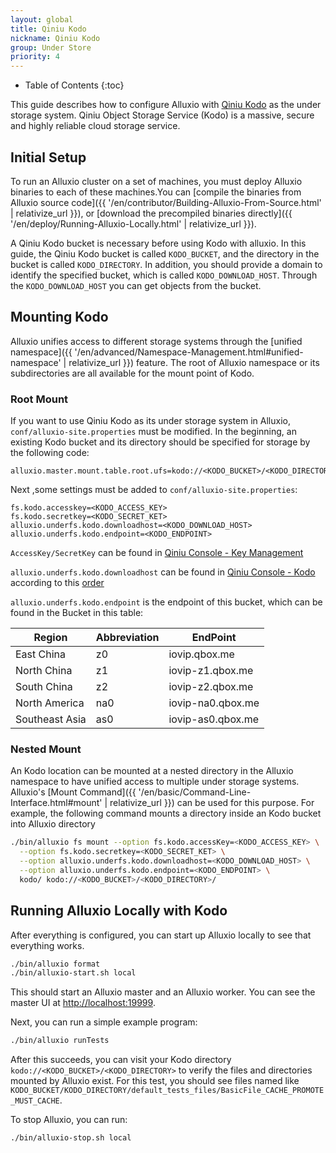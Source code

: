 ```yaml
---
layout: global
title: Qiniu Kodo
nickname: Qiniu Kodo
group: Under Store
priority: 4
---
```


* Table of Contents
{:toc}

This guide describes how to configure Alluxio with
[Qiniu Kodo](https://www.qiniu.com/products/kodo) as the under storage system. Qiniu Object Storage
Service (Kodo) is a massive, secure and highly reliable cloud storage service.
## Initial Setup

To run an Alluxio cluster on a set of machines, you must deploy Alluxio binaries to each of these
machines.You can
[compile the binaries from Alluxio source code]({{ '/en/contributor/Building-Alluxio-From-Source.html' | relativize_url }}),
or [download the precompiled binaries directly]({{ '/en/deploy/Running-Alluxio-Locally.html' | relativize_url }}).

A Qiniu Kodo bucket is necessary before using Kodo with alluxio. In this guide, the Qiniu Kodo bucket
is called `KODO_BUCKET`, and the directory in the bucket is called `KODO_DIRECTORY`. In addition, you should provide a domain to identify the specified bucket, which is called `KODO_DOWNLOAD_HOST`.
 Through the `KODO_DOWNLOAD_HOST` you can get objects from the bucket.
## Mounting Kodo

Alluxio unifies access to different storage systems through the
[unified namespace]({{ '/en/advanced/Namespace-Management.html#unified-namespace' | relativize_url }}) feature. The root of Alluxio namespace or its subdirectories are all available for the mount point of Kodo.
### Root Mount

If you want to use Qiniu Kodo as its under storage system in Alluxio, `conf/alluxio-site.properties` must be modified. In the beginning, an existing Kodo bucket and its directory should be specified for storage by the following code:
```
alluxio.master.mount.table.root.ufs=kodo://<KODO_BUCKET>/<KODO_DIRECTORY>/
```
Next ,some settings must be added to `conf/alluxio-site.properties`:
```
fs.kodo.accesskey=<KODO_ACCESS_KEY>
fs.kodo.secretkey=<KODO_SECRET_KET>
alluxio.underfs.kodo.downloadhost=<KODO_DOWNLOAD_HOST>
alluxio.underfs.kodo.endpoint=<KODO_ENDPOINT>

```
`AccessKey/SecretKey` can be found in [Qiniu Console - Key Management](https://portal.qiniu.com/user/key)

`alluxio.underfs.kodo.downloadhost` can be found in [Qiniu Console - Kodo](https://portal.qiniu.com/bucket) 
according to this [order](https://mars-assets.qnssl.com/alluxio_host.png)

`alluxio.underfs.kodo.endpoint` is the endpoint of this bucket, which can be found in the Bucket in this table:

| Region | Abbreviation| EndPoint |
| ------- | -------- | --------- |
|East China| z0|  iovip.qbox.me | 
|North China| z1| iovip-z1.qbox.me| 
|South China| z2| iovip-z2.qbox.me | 
|North America| na0| iovip-na0.qbox.me | 
|Southeast Asia| as0| iovip-as0.qbox.me |

### Nested Mount
An Kodo location can be mounted at a nested directory in the Alluxio namespace to have unified
access to multiple under storage systems. Alluxio's
[Mount Command]({{ '/en/basic/Command-Line-Interface.html#mount' | relativize_url }}) can be used for this purpose.
For example, the following command mounts a directory inside an Kodo bucket into Alluxio directory

```bash 
./bin/alluxio fs mount --option fs.kodo.accessKey=<KODO_ACCESS_KEY> \
  --option fs.kodo.secretkey=<KODO_SECRET_KET> \
  --option alluxio.underfs.kodo.downloadhost=<KODO_DOWNLOAD_HOST> \
  --option alluxio.underfs.kodo.endpoint=<KODO_ENDPOINT> \
  kodo/ kodo://<KODO_BUCKET>/<KODO_DIRECTORY>/
```
## Running Alluxio Locally with Kodo

After everything is configured, you can start up Alluxio locally to see that everything works.

```bash
./bin/alluxio format
./bin/alluxio-start.sh local
```
This should start an Alluxio master and an Alluxio worker. You can see the master UI at
[http://localhost:19999](http://localhost:19999).

Next, you can run a simple example program:

```bash
./bin/alluxio runTests
```
After this succeeds, you can visit your Kodo directory `kodo://<KODO_BUCKET>/<KODO_DIRECTORY>` to verify the files
and directories mounted by Alluxio exist. For this test, you should see files named like
`KODO_BUCKET/KODO_DIRECTORY/default_tests_files/BasicFile_CACHE_PROMOTE_MUST_CACHE`.

To stop Alluxio, you can run:
```bash
./bin/alluxio-stop.sh local
```
